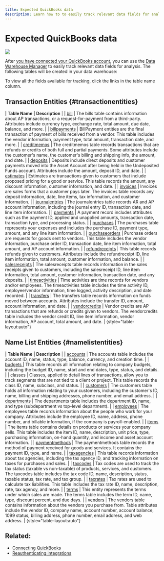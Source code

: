 ```yaml
---
title: Expected QuickBooks data
description: Learn how to to easily track relevant data fields for analysis.
---
```

# Expected QuickBooks data

![](../../assets/Quickbooks.png)

After [you have connected your QuickBooks account](../data-analyst/importing-data/integrations/quickbooks.md), you can use the [Data Warehouse Manager](../data-analyst/data-warehouse-mgr/tour-dwm.md) to easily track relevant data fields for analysis. The following tables will be created in your data warehouse:

To view all the fields available for tracking, click the links in the table name column.

## Transaction Entities {#transactionentities}

| **Table Name** | **Description** |
| [bill](https://developer.intuit.com/docs/api/accounting/Bill) | The bills table contains information about AP transactions, or a request-for-payment from a third-party. Attributes include currency type, exchange rate, total amount, due date, balance, and more. |
| [billpayments](https://developer.intuit.com/docs/api/accounting/BillPayment) | BillPayment entities are the final transaction of payment of bills received from a vendor. This table includes the vendor information, payment type, total amount, transaction date, and more. |
| [creditmemos](https://developer.intuit.com/docs/api/accounting/CreditMemo) | The creditmemos table records transactions that are refunds or credits of both full and partial payments. Some attributes include the customer's name, the customer's billing and shipping info, the amount, and date. |
| [deposits](https://developer.intuit.com/docs/api/accounting/Deposit) | Deposits include direct deposits and customer payments moved into the Asset Account after being held in the Undeposited Funds account. Attributes include the amount, deposit ID, and date. |
| [estimates](https://developer.intuit.com/docs/api/accounting/Estimate) | Estimates are transactions given to customers that include proposed pricing for a good or service. This table records the amount, any discount information, customer information, and date. |
| [invoices](https://developer.intuit.com/docs/api/accounting/Invoice) | Invoices are sales forms that a customer pays later. The invoices table records any deposit information, date, line items, tax information, and customer information. |
| [journalentries](https://developer.intuit.com/docs/api/accounting/JournalEntry) | The journalentries table records AR and AP account information, including the journal entry ID, transaction date, and line item information. |
| [payments](https://developer.intuit.com/docs/api/accounting/Payment) | A payment record includes attributes such as the payment ID, applied and unapplied amounts, transaction date, transaction type, and processing status. |
| [purchases](https://developer.intuit.com/docs/api/accounting/Purchase) | The purchases table represents your expenses and includes the purchase ID, payment type, amount, and any line item information. |
| [purchaseorders](https://developer.intuit.com/docs/api/accounting/PurchaseOrder) | Purchase orders are requests for goods sent to vendors. This table includes the vendor information, purchase order ID, transaction date, line item information, total amount, and AP account information. |
| [refundreceipts](https://developer.intuit.com/docs/api/accounting/RefundReceipt) | This table records refunds given to customers. Attributes include the refundreceipt ID, line item information, total amount, customer information, and balance. |
| [salesreceipts](https://developer.intuit.com/docs/api/accounting/SalesReceipt) | The salesreceipts table records information in the sales receipts given to customers, including the salesreceipt ID, line item information, total amount, customer information, transaction date, and any deposits. |
| [timeactivities](https://developer.intuit.com/docs/api/accounting/TimeActivity) | Time activities are time records for vendors and/or employees. The timeactivities table includes the time activity ID, employee/vendor information, time logged, activity description, and date recorded. |
| [transfers](https://developer.intuit.com/docs/api/accounting/Transfer) | The transfers table records information on funds moved between accounts. Attributes include the transfer ID, amount, account information, and date. |
| [vendorcredits](https://developer.intuit.com/docs/api/accounting/VendorCredit) | Vendor credits are AP transactions that are refunds or credits given to vendors. The vendorcredits table includes the vendor credit ID, line item information, vendor information, AP account, total amount, and date. |
{style="table-layout:auto"}

## Name List Entities {#namelistentities}

| **Table Name** | **Description** |
| [accounts](https://developer.intuit.com/docs/api/accounting/Account) | The accounts table includes the account ID, name, status, type, balance, currency, and creation time. |
| [budgets ](https://developer.intuit.com/docs/api/accounting/Budget) | This table records all information relating to company budgets, including the budget ID, name, start and end dates, type, status, and details. |
| [classes](https://developer.intuit.com/docs/api/accounting/Class) | Classes, applied to detail lines of transactions, allow you to track segments that are not tied to a client or project. This table records the class ID, name, subclass, and status. |
| [customers](https://developer.intuit.com/docs/api/accounting/Customer) | The customers table holds all information relating to your customers, including the customer's ID, name, billing and shipping addresses, phone number, and email address. |
| [departments](https://developer.intuit.com/docs/api/accounting/Department) | The departments table includes the department ID, name, and type (subdepartment vs top-level department). |
| [employees](https://developer.intuit.com/docs/api/accounting/Employee) | The employees table records information about the people who work for your company. Attributes include the employee ID, name, address, phone number, and billable information, if the company is payroll-enabled. |
| [items](https://developer.intuit.com/docs/api/accounting/Item) | The items table contains details on products or services your company sells. This table includes the item ID, name, description, unit price, type, purchasing information, on-hand quantity, and income and asset account information. |
| [paymentmethods](https://developer.intuit.com/docs/api/accounting/PaymentMethod) | The paymentmethods table records the method of payment received for goods and services. It contains the payment ID, type, and name. |
| [taxagencies](https://developer.intuit.com/docs/api/accounting/TaxAgency) | This table records information about tax agencies, including the tax agency ID, and tracking information on taxes for purchases and sales. |
| [taxcodes](https://developer.intuit.com/docs/api/accounting/TaxCode) | Tax codes are used to track the tax status (taxable vs non-taxable) of products, services, and customers. The taxcodes table includes the tax code ID, name, description, status, taxable status, tax rate, and tax group. |
| [taxrates](https://developer.intuit.com/docs/api/accounting/TaxRate) | Tax rates are used to calculate tax liabilities. This table includes the tax rate ID, name, description, rate, tax agency, and more. |
| [terms](https://developer.intuit.com/docs/api/accounting/Term) | This entity represents the terms under which sales are made. The terms table includes the term ID, name, type, discount percent, and due days. |
| [vendors](https://developer.intuit.com/docs/api/accounting/Vendor) | The vendors table contains information about the vendors you purchase from. Table attributes include the vendor ID, company name, account number, account balance, 1099 status, billing address, phone number, email address, and web address. |
{style="table-layout:auto"}

## Related:

* [Connecting QuickBooks](../integrations/quickbooks.md)
* [Reauthenticating integrations](https://support.magento.com/hc/en-us/articles/360016733151-Reauthenticating-integrations)
